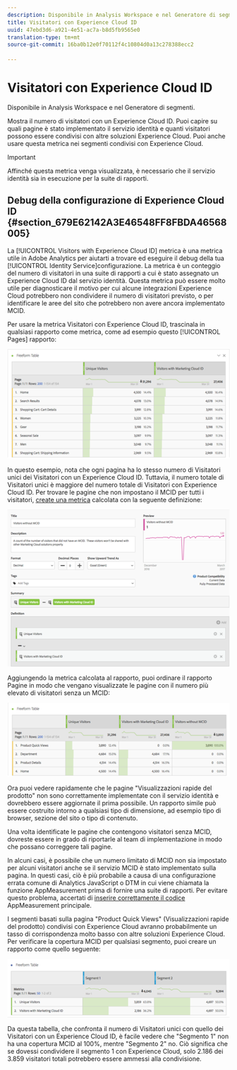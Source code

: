```yaml
---
description: Disponibile in Analysis Workspace e nel Generatore di segmenti.
title: Visitatori con Experience Cloud ID
uuid: 47ebd3d6-a921-4e51-ac7a-b8d5fb9565e0
translation-type: tm+mt
source-git-commit: 16ba0b12e0f70112f4c10804d0a13c278388ecc2

---
```



# Visitatori con Experience Cloud ID

Disponibile in Analysis Workspace e nel Generatore di segmenti.

Mostra il numero di visitatori con un Experience Cloud ID. Puoi capire su quali pagine è stato implementato il servizio identità e quanti visitatori possono essere condivisi con altre soluzioni Experience Cloud. Puoi anche usare questa metrica nei segmenti condivisi con Experience Cloud.

>[!IMPORTANT]
>
>Affinché questa metrica venga visualizzata, è necessario che il servizio [](https://marketing.adobe.com/resources/help/en_US/mcvid/) identità sia in esecuzione per la suite di rapporti.

## Debug della configurazione di Experience Cloud ID {#section_679E62142A3E46548FF8FBDA46568005}

La [!UICONTROL Visitors with Experience Cloud ID] metrica è una metrica utile in Adobe Analytics per aiutarti a trovare ed eseguire il debug della tua [!UICONTROL Identity Service]configurazione. La metrica è un conteggio del numero di visitatori in una suite di rapporti a cui è stato assegnato un Experience Cloud ID dal servizio identità. Questa metrica può essere molto utile per diagnosticare il motivo per cui alcune integrazioni Experience Cloud potrebbero non condividere il numero di visitatori previsto, o per identificare le aree del sito che potrebbero non avere ancora implementato MCID.

Per usare la metrica Visitatori con Experience Cloud ID, trascinala in qualsiasi rapporto come metrica, come ad esempio questo [!UICONTROL Pages] rapporto:

![](assets/metric-mcvid1.png)

In questo esempio, nota che ogni pagina ha lo stesso numero di Visitatori unici dei Visitatori con un Experience Cloud ID. Tuttavia, il numero totale di Visitatori unici è maggiore del numero totale di Visitatori con Experience Cloud ID. Per trovare le pagine che non impostano il MCID per tutti i visitatori, [create una metrica](https://marketing.adobe.com/resources/help/en_US/analytics/calcmetrics/cm_build_metrics.html) calcolata con la seguente definizione:

![](assets/metric-mcvid2.png)

Aggiungendo la metrica calcolata al rapporto, puoi ordinare il rapporto Pagine in modo che vengano visualizzate le pagine con il numero più elevato di visitatori senza un MCID:

![](assets/metric-mcvid3.png)

Ora puoi vedere rapidamente che le pagine "Visualizzazioni rapide del prodotto" non sono correttamente implementate con il servizio identità e dovrebbero essere aggiornate il prima possibile. Un rapporto simile può essere costruito intorno a qualsiasi tipo di dimensione, ad esempio tipo di browser, sezione del sito o tipo di contenuto.

Una volta identificate le pagine che contengono visitatori senza MCID, dovreste essere in grado di riportarle al team di implementazione in modo che possano correggere tali pagine.

In alcuni casi, è possibile che un numero limitato di MCID non sia impostato per alcuni visitatori anche se il servizio MCID è stato implementato sulla pagina. In questi casi, ciò è più probabile a causa di una configurazione errata comune di Analytics JavaScript o DTM in cui viene chiamata la funzione AppMeasurement prima di fornire una suite di rapporti. Per evitare questo problema, accertati di [inserire correttamente il codice](https://marketing.adobe.com/resources/help/en_US/sc/implement/dtm/t_appmeasurement-code.html) AppMeasurement principale.

I segmenti basati sulla pagina "Product Quick Views" (Visualizzazioni rapide del prodotto) condivisi con Experience Cloud avranno probabilmente un tasso di corrispondenza molto basso con altre soluzioni Experience Cloud. Per verificare la copertura MCID per qualsiasi segmento, puoi creare un rapporto come quello seguente:

![](assets/metric-mcvid4.png)

Da questa tabella, che confronta il numero di Visitatori unici con quello dei Visitatori con un Experience Cloud ID, è facile vedere che "Segmento 1" non ha una copertura MCID al 100%, mentre "Segmento 2" no. Ciò significa che se dovessi condividere il segmento 1 con Experience Cloud, solo 2.186 dei 3.859 visitatori totali potrebbero essere ammessi alla condivisione.
